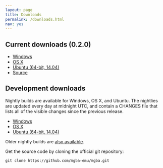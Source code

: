 ```yaml
---
layout: page
title: Downloads
permalink: /downloads.html
nav: yes
---
```


Current downloads (0.2.0)
-------------------------

* [Windows](https://endrift.com/files/mgba/mGBA-0.2.0-win32.7z)
* [OS X](https://endrift.com/files/mgba/mGBA-0.2.0-osx.tar.xz)
* [Ubuntu (64-bit, 14.04)](https://endrift.com/files/mgba/mGBA-0.2.0-ubuntu64-trusty.tar.gz)
* [Source](https://github.com/mgba-emu/mgba/archive/0.2.0.tar.gz)

Development downloads
---------------------

Nightly builds are available for Windows, OS X, and Ubuntu. The nightlies are updated every day at midnight UTC, and contain a CHANGES file that lists all of the visible changes since the previous release.

* [Windows](https://endrift.com/mgba/nightlies/mGBA-nightly-latest-win32.7z)
* [OS X](https://endrift.com/mgba/nightlies/mGBA-nightly-latest-osx.tar.xz)
* [Ubuntu (64-bit, 14.04)](https://endrift.com/mgba/nightlies/mGBA-nightly-latest-ubuntu.tar.xz)

Older nightly builds are [also available](https://endrift.com/mgba/nightlies/).

Get the source code by cloning the official git repository:

    git clone https://github.com/mgba-emu/mgba.git
